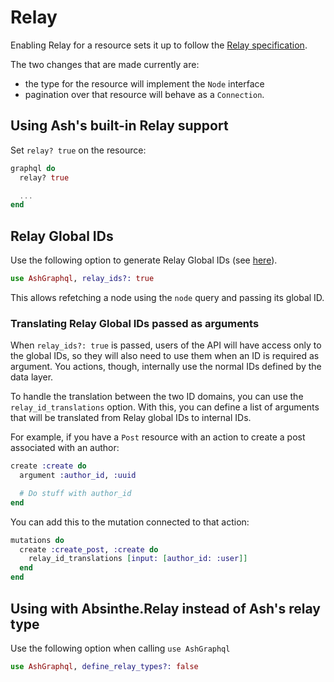 # Relay

Enabling Relay for a resource sets it up to follow the [Relay specification](https://relay.dev/graphql/connections.htm).

The two changes that are made currently are:

- the type for the resource will implement the `Node` interface
- pagination over that resource will behave as a `Connection`.

## Using Ash's built-in Relay support

Set `relay? true` on the resource:

```elixir
graphql do
  relay? true

  ...
end
```

## Relay Global IDs

Use the following option to generate Relay Global IDs (see
[here](https://relay.dev/graphql/objectidentification.htm)).

```elixir
use AshGraphql, relay_ids?: true
```

This allows refetching a node using the `node` query and passing its global ID.

### Translating Relay Global IDs passed as arguments

When `relay_ids?: true` is passed, users of the API will have access only to the global IDs, so they
will also need to use them when an ID is required as argument. You actions, though, internally use the
normal IDs defined by the data layer.

To handle the translation between the two ID domains, you can use the `relay_id_translations`
option. With this, you can define a list of arguments that will be translated from Relay global IDs
to internal IDs.

For example, if you have a `Post` resource with an action to create a post associated with an
author:

```elixir
create :create do
  argument :author_id, :uuid

  # Do stuff with author_id
end
```

You can add this to the mutation connected to that action:

```elixir
mutations do
  create :create_post, :create do
    relay_id_translations [input: [author_id: :user]]
  end
end
```

## Using with Absinthe.Relay instead of Ash's relay type

Use the following option when calling `use AshGraphql`

```elixir
use AshGraphql, define_relay_types?: false
```
